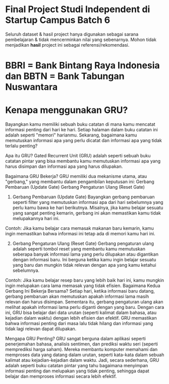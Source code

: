 # Final Project Studi Independent di Startup Campus Batch 6
Seluruh dataset & hasil project hanya digunakan sebagai sarana pembelajaran & tidak mencerminkan nilai yang sebenarnya. Mohon tidak menjadikan **hasil** project ini sebagai referensi/rekomendasi.
# BBRI = Bank Bintang Raya Indonesia dan BBTN = Bank Tabungan Nuswantara
# Kenapa menggunakan GRU?
Bayangkan kamu memiliki sebuah buku catatan di mana kamu mencatat informasi penting dari hari ke hari. Setiap halaman dalam buku catatan ini adalah seperti "memori" harianmu. Sekarang, bagaimana kamu memutuskan informasi apa yang perlu dicatat dan informasi apa yang tidak terlalu penting?

Apa itu GRU?
Gated Recurrent Unit (GRU) adalah seperti sebuah buku catatan pintar yang bisa membantu kamu memutuskan informasi apa yang harus disimpan dan informasi apa yang harus dilupakan.

Bagaimana GRU Bekerja?
GRU memiliki dua mekanisme utama, atau "gerbang," yang membantu dalam pengambilan keputusan ini:
Gerbang Pembaruan (Update Gate)
Gerbang Pengaturan Ulang (Reset Gate)
1. Gerbang Pembaruan (Update Gate)
Bayangkan gerbang pembaruan seperti filter yang memutuskan informasi apa dari hari sebelumnya yang perlu kamu bawa ke hari berikutnya. Misalnya, jika kamu belajar sesuatu yang sangat penting kemarin, gerbang ini akan memastikan kamu tidak melupakannya hari ini.

Contoh: Jika kamu belajar cara memasak makanan baru kemarin, kamu ingin memastikan bahwa informasi ini tetap ada di memori kamu hari ini.

2. Gerbang Pengaturan Ulang (Reset Gate)
Gerbang pengaturan ulang adalah seperti tombol reset yang membantu kamu memutuskan seberapa banyak informasi lama yang perlu dilupakan atau digantikan dengan informasi baru. Ini berguna ketika kamu ingin belajar sesuatu yang baru dan mungkin tidak relevan dengan apa yang kamu ketahui sebelumnya.

Contoh: Jika kamu belajar resep baru yang lebih baik hari ini, kamu mungkin ingin melupakan cara lama memasak yang tidak efisien.
Bagaimana Kedua Gerbang Ini Bekerja Bersama?
Setiap hari, ketika informasi baru datang, gerbang pembaruan akan memutuskan apakah informasi lama masih relevan dan harus disimpan. Sementara itu, gerbang pengaturan ulang akan melihat apakah informasi lama perlu diganti dengan yang baru.
Dengan cara ini, GRU bisa belajar dari data urutan (seperti kalimat dalam bahasa, atau kejadian dalam waktu) dengan lebih efisien dan efektif. GRU memastikan bahwa informasi penting dari masa lalu tidak hilang dan informasi yang tidak lagi relevan dapat dilupakan.

Mengapa GRU Penting?
GRU sangat berguna dalam aplikasi seperti penerjemahan bahasa, analisis sentimen, dan prediksi waktu seri (seperti memprediksi harga saham). Mereka membantu komputer memahami dan memproses data yang datang dalam urutan, seperti kata-kata dalam sebuah kalimat atau kejadian-kejadian dalam waktu.
Jadi, secara sederhana, GRU adalah seperti buku catatan pintar yang tahu bagaimana menyimpan informasi penting dan melupakan yang tidak penting, sehingga dapat belajar dan memproses informasi secara lebih efektif.

